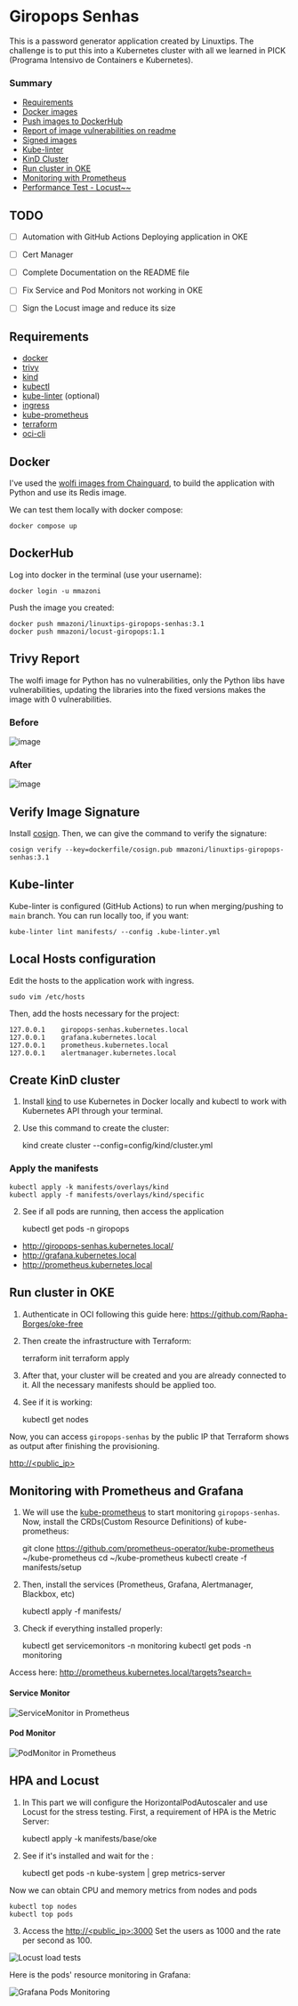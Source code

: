 # Giropops Senhas

This is a password generator application created by Linuxtips. The challenge is to put this into a Kubernetes cluster with all we learned in PICK (Programa Intensivo de Containers e Kubernetes).

### Summary

- [Requirements](#requirements)
- [Docker images](#docker)
- [Push images to DockerHub](#dockerhub)
- [Report of image vulnerabilities on readme](#trivy-report)
- [Signed images](#verify-image-signature)
- [Kube-linter](#kube-linter)
- [KinD Cluster](#create-kind-cluster)
- [Run cluster in OKE](#run-cluster-in-oke)
- [Monitoring with Prometheus](#monitoring-with-prometheus-and-grafana)
- [Performance Test - Locust~~](#hpa-and-locust)


## TODO

- [ ] Automation with GitHub Actions Deploying application in OKE
- [ ] Cert Manager
- [ ] Complete Documentation on the README file
- [ ] Fix Service and Pod Monitors not working in OKE
- [ ] Sign the Locust image and reduce its size


## Requirements

- [docker](https://docs.docker.com/engine/install/)
- [trivy](https://aquasecurity.github.io/trivy/v0.18.3/installation/)
- [kind](https://kind.sigs.k8s.io/docs/user/quick-start/#installation)
- [kubectl](https://kubernetes.io/docs/tasks/tools/#kubectl)
- [kube-linter](https://github.com/stackrox/kube-linter#installing-kubelinter) (optional)
- [ingress](https://docs.nginx.com/nginx-ingress-controller/installation/installing-nic/installation-with-manifests/)
- [kube-prometheus](https://github.com/prometheus-operator/kube-prometheus)
- [terraform](https://developer.hashicorp.com/terraform/install)
- [oci-cli](https://docs.oracle.com/en-us/iaas/Content/API/SDKDocs/cliinstall.htm#InstallingCLI)

## Docker

I've used the [wolfi images from Chainguard](https://www.chainguard.dev/chainguard-images), to build the application with Python and use its Redis image.

We can test them locally with docker compose:

    docker compose up

## DockerHub

Log into docker in the terminal (use your username):

    docker login -u mmazoni

Push the image you created:

    docker push mmazoni/linuxtips-giropops-senhas:3.1
    docker push mmazoni/locust-giropops:1.1

## Trivy Report

The wolfi image for Python has no vulnerabilities, only the Python libs have vulnerabilities, updating the libraries into the fixed versions makes the image with 0 vulnerabilities.

### Before

![image](https://github.com/MMazoni/giropops-senha-linuxtips/assets/37179593/90c50569-9510-4c00-a444-75af6139c788)


### After

![image](https://github.com/MMazoni/giropops-senha-linuxtips/assets/37179593/0f84918b-56f2-4dfa-8f06-07d0cd45c947)


## Verify Image Signature

Install [cosign](https://docs.sigstore.dev/system_config/installation). Then, we can give the command to verify the signature:

    cosign verify --key=dockerfile/cosign.pub mmazoni/linuxtips-giropops-senhas:3.1

## Kube-linter

Kube-linter is configured (GitHub Actions) to run when merging/pushing to `main` branch. You can run locally too, if you want:

    kube-linter lint manifests/ --config .kube-linter.yml

## Local Hosts configuration

Edit the hosts to the application work with ingress.

    sudo vim /etc/hosts

Then, add the hosts necessary for the project:

    127.0.0.1    giropops-senhas.kubernetes.local
    127.0.0.1    grafana.kubernetes.local
    127.0.0.1    prometheus.kubernetes.local
    127.0.0.1    alertmanager.kubernetes.local

## Create KinD cluster

1. Install [kind](https://kind.sigs.k8s.io/) to use Kubernetes in Docker locally and kubectl to work with Kubernetes API through your terminal.

2. Use this command to create the cluster:

    kind create cluster --config=config/kind/cluster.yml

### Apply the manifests

    kubectl apply -k manifests/overlays/kind
    kubectl apply -f manifests/overlays/kind/specific

2. See if all pods are running, then access the application

    kubectl get pods -n giropops

* http://giropops-senhas.kubernetes.local/
* http://grafana.kubernetes.local
* http://prometheus.kubernetes.local

## Run cluster in OKE

1. Authenticate in OCI following this guide here: https://github.com/Rapha-Borges/oke-free

2. Then create the infrastructure with Terraform:

    terraform init
    terraform apply

3. After that, your cluster will be created and you are already connected to it. All the necessary manifests should be applied too.

4. See if it is working:

    kubectl get nodes

Now, you can access `giropops-senhas` by the public IP that Terraform shows as output after finishing the provisioning.

[http://<public_ip>](http://<public_ip>)

## Monitoring with Prometheus and Grafana

1. We will use the [kube-prometheus](https://github.com/prometheus-operator/kube-prometheus) to start monitoring `giropops-senhas`. Now, install the CRDs(Custom Resource Definitions) of kube-prometheus:

    git clone https://github.com/prometheus-operator/kube-prometheus ~/kube-prometheus
    cd ~/kube-prometheus
    kubectl create -f manifests/setup

2. Then, install the services (Prometheus, Grafana, Alertmanager, Blackbox, etc)

    kubectl apply -f manifests/

3. Check if everything installed properly:

    kubectl get servicemonitors -n monitoring
    kubectl get pods -n monitoring


Access here: http://prometheus.kubernetes.local/targets?search=

#### Service Monitor

![ServiceMonitor in Prometheus](static/servicemonitor-prometheus.png)

#### Pod Monitor

![PodMonitor in Prometheus](static/podmonitor-prometheus.png)



## HPA and Locust

1. In This part we will configure the HorizontalPodAutoscaler and use Locust for the stress testing. First, a requirement of HPA is the Metric Server:

    kubectl apply -k manifests/base/oke

2. See if it's installed and wait for the :

    kubectl get pods -n kube-system | grep metrics-server

Now we can obtain CPU and memory metrics from nodes and pods

    kubectl top nodes
    kubectl top pods

3. Access the [http://<public_ip>:3000](http://<public_ip>:3000)
Set the users as 1000 and the rate per second as 100.

![Locust load tests](static/locust-tests.png)

Here is the pods' resource monitoring in Grafana:

![Grafana Pods Monitoring](static/granafa-locust.png)
